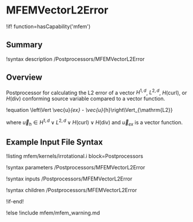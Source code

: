 # MFEMVectorL2Error

!if! function=hasCapability('mfem')

## Summary

!syntax description /Postprocessors/MFEMVectorL2Error

## Overview

Postprocessor for calculating the L2 error of a vector $H^{1,d}$,
$L^{2,d}$, $H(\mathrm{curl})$, or $H(\mathrm{div})$  conforming source variable
compared to a vector function.

!equation
\left\Vert \vec{u}_{ex} - \vec{u}_{h}\right\Vert_{\mathrm{L2}}

where $\vec{u}_{h} \in H^{1,d} \lor L^{2,d} \lor H(\mathrm{curl}) \lor
H(\mathrm{div})$ and $\vec{u}_{ex}$ is a vector function.

## Example Input File Syntax

!listing mfem/kernels/irrotational.i block=Postprocessors

!syntax parameters /Postprocessors/MFEMVectorL2Error

!syntax inputs /Postprocessors/MFEMVectorL2Error

!syntax children /Postprocessors/MFEMVectorL2Error

!if-end!

!else
!include mfem/mfem_warning.md
